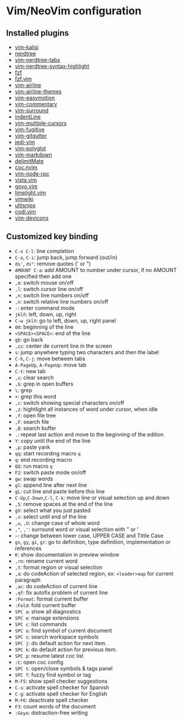 Vim/NeoVim configuration
========================

Installed plugins
-----------------
* [vim-kalisi](https://github.com/freeo/vim-kalisi)
* [nerdtree](https://github.com/scrooloose/nerdtree)
* [vim-nerdtree-tabs](https://github.com/jistr/vim-nerdtree-tabs)
* [vim-nerdtree-syntax-highlight](https://github.com/tiagofumo/vim-nerdtree-syntax-highlight)
* [fzf](https://github.com/junegunn/fzf)
* [fzf.vim](https://github.com/junegunn/fzf.vim)
* [vim-airline](https://github.com/vim-airline/vim-airline)
* [vim-airline-themes](https://github.com/vim-airline/vim-airline-themes)
* [vim-easymotion](https://github.com/easymotion/vim-easymotion)
* [vim-commentary](https://github.com/tpope/vim-commentary)
* [vim-surround](https://github.com/tpope/vim-surround)
* [indentLine](https://github.com/Yggdroot/indentLine)
* [vim-multiple-cursors](https://github.com/terryma/vim-multiple-cursors)
* [vim-fugitive](https://github.com/tpope/vim-fugitive)
* [vim-gitgutter](https://github.com/airblade/vim-gitgutter)
* [jedi-vim](https://github.com/davidhalter/jedi-vim)
* [vim-polyglot](https://github.com/sheerun/vim-polyglot)
* [vim-markdown](https://github.com/gabrielelana/vim-markdown)
* [delimitMate](https://github.com/Raimondi/delimitMate)
* [coc.nvim](https://github.com/neoclide/coc.nvim)
* [vim-node-rpc](https://github.com/neoclide/vim-node-rpc)
* [vista.vim](https://github.com/liuchengxu/vista.vim)
* [goyo.vim](https://github.com/junegunn/goyo.vim)
* [limelight.vim](https://github.com/junegunn/limelight.vim)
* [vimwiki](https://github.com/vimwiki/vimwiki)
* [ultisnips](https://github.com/SirVer/ultisnips)
* [codi.vim](https://github.com/metakirby5/codi.vim)
* [vim-devicons](https://github.com/ryanoasis/vim-devicons)

Customized key binding
----------------------
* `C-x C-l`: line completion
* `C-o`, `C-i`: jump back, jump forward (out/in)
* `ds'`, `ds"`: remove quotes (' or ")
* `AMOUNT C-a`: add AMOUNT to number under cursor, if no AMOUNT specified then add one
* `,m`: switch mouse on/off
* `,l`: switch cursor line on/off
* `,n`: switch line numbers on/off
* `,n`: switch relative line numbers on/off
* `-`: enter command mode
* `jklñ`: left, down, up, right
* `C-w jklñ`: go to left, down, up, right panel
* `00`: beginning of the line
* `<SPACE><SPACE>`: end of the line
* `gb`: go back
* `,zz`: center de current line in the screen
* `s`: jump anywhere typing two characters and then the label
* `C-h`, `C-j`: move between tabs
* `A-PageUp`, `A-PageUp`: move tab
* `C-t`: new tab
* `,s`: clear search
* `,G`: grep in open buffers
* `\`: grep
* `+`: grep this word
* `,c`: switch showing special characters on/off
* `,z`: hightlight all instances of word under cursor, when idle
* `,f`: open file tree
* `,F`: search file
* `,B`: search buffer
* `.`: repeat last action and move to the beginning of the edition
* `Y`: copy until the end of the line
* `,p`: paste yank
* `qq`: start recording macro `q`
* `q`: end recording macro
* `QQ`: run macro `q`
* `F2`: switch paste mode on/off
* `gw`: swap words
* `gl`: append line after next line
* `gL`: cut line and paste before this line
* `C-Up`,`C-Down`,`C-l`, `C-k`: move line or visual selection up and down
* `,S`: remove spaces at the end of the line
* `gV`: select what you just pasted
* `,v`: select until end of the line
* `,u`, `,U`: change case of whole word
* `,"`, `,'`: surround word or visual selection with " or '
* `~`: change between lower case, UPPER CASE and Tittle Case
* `gs`, `gy`, `gi`, `gr`: go to definition, type definition, implementation or references
* `K`: show documentation in preview window
* `,rn`: rename current word
* `,t`: format region or visual selection
* `,a`: do codeAction of selected region, ex: `<leader>aap` for current paragraph
* `,ac`: do codeAction of current line
* `,qf`: fix autofix problem of current line
* `:Format`: format current buffer
* `:Fold`: fold current buffer
* `SPC a`: show all diagnostics
* `SPC e`: manage extensions
* `SPC c`: list commands
* `SPC o`: find symbol of current document
* `SPC s`: search workspace symbols
* `SPC j`: do default action for next item.
* `SPC k`: do default action for previous item.
* `SPC p`: resume latest coc list
* `:C`: open coc config
* `SPC t`: open/close symbols & tags panel
* `SPC f`: fuzzy find symbol or tag
* `M-F5`: show spell checker suggestions
* `C-s`: activate spell checker for Spanish
* `C-g`: activate spell checker for English
* `M-F6`: deactivate spell checker
* `F3`: count words of the document
* `:Goyo`: distraction-free writing
